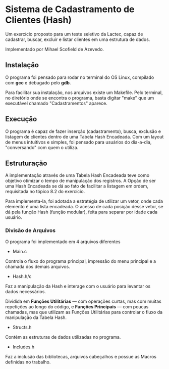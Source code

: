 # Sistema de Cadastramento de Clientes (Hash)
Um exercício proposto para um teste seletivo da Lactec, capaz de cadastrar, buscar, excluir e listar clientes em uma estrutura de dados.

Implementado por Mihael Scofield de Azevedo.

## Instalação
O programa foi pensado para rodar no terminal do OS Linux, compilado com **gcc** e debugado pelo **gdb**. 

Para facilitar sua instalação, nos arquivos existe um Makefile.
Pelo terminal, no diretório onde se encontra o programa, basta digitar "make" que um executável chamado "Cadastramentos" aparece.

## Execução
O programa é capaz de fazer inserção (cadastramento), busca, exclusão e listagem de clientes dentro de uma Tabela Hash Encadeada.
Com um layout de menus intuitivos e simples, foi pensado para usuários do dia-a-dia, "conversando" com quem o utiliza.

## Estruturação
A implementação através de uma Tabela Hash Encadeada teve como objetivo otimizar o tempo de manipulação dos registros.
A Opção de ser uma Hash Encadeada se dá ao fato de facilitar a listagem em ordem, requisitada no tópico 8.2 do exercício.

Para implementa-la, foi adotada a estratégia de utilizar um vetor, onde cada elemento é uma lista encadeada.
O acesso de cada posição desse vetor, se dá pela função Hash (função modular), feita para separar por idade cada usuário.

### Divisão de Arquivos
O programa foi implementado em 4 arquivos diferentes

  - Main.c 
  
  Controla o fluxo do programa principal, impressão do menu principal e a chamada dos demais arquivos.
  
  - Hash.h/c
  
  Faz a manipulação da Hash e interage com o usuário para levantar os dados necessários. 
  
  Dividida em **Funções Utilitárias** — com operações curtas, mas com muitas repetições ao longo do código, e **Funções Principais** — com poucas chamadas, mas que utilizam as Funções Utilitárias para controlar o fluxo da manipulação da Tabela Hash.
  
  - Structs.h
  
  Contém as estruturas de dados utilizadas no programa.
  
  - Includes.h 
  
  Faz a inclusão das bibliotecas, arquivos cabeçalhos e possue as Macros definidas no trabalho.
